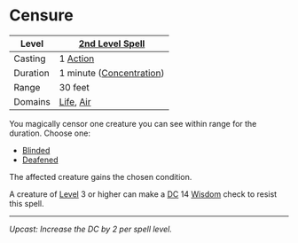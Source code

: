 # Censure

| Level    | [2nd Level Spell](2nd%20Level%20Spells.md)                                       |
| -------- | -------------------------------------------------------------------------------- |
| Casting  | 1 [Action](../../../../Game%20Procedures/Action.md)                              |
| Duration | 1 minute ([Concentration](../../../Spellcasting/Concentration.md))               |
| Range    | 30 feet                                                                          |
| Domains  | [Life](../../Spell%20Domains/Life.md), [Air](../../Spell%20Domains/Air.md) |

You magically censor one creature you can see within range for the duration. Choose one:

- [Blinded](../../../../Conditions/Blinded.md)
- [Deafened](../../../../Conditions/Deafened.md)

The affected creature gains the chosen condition.

A creature of [Level](../../../../Player%20Characters/Derived%20Statistics/Level.md) 3 or higher can make a [DC](../../../../Game%20Procedures/DC.md) 14 [Wisdom](../../../../Player%20Characters/Chosen%20Statistics/Wisdom.md) check to resist this spell.

---
*Upcast: Increase the DC by 2 per spell level.*
